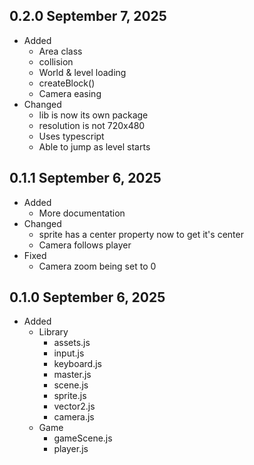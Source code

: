 ## 0.2.0 September 7, 2025
- Added
    - Area class
    - collision
    - World & level loading
    - createBlock()
    - Camera easing
- Changed
    - lib is now its own package
    - resolution is not 720x480
    - Uses typescript
    - Able to jump as level starts

## 0.1.1 September 6, 2025
- Added
    - More documentation
- Changed
    - sprite has a center property now to get it's center
    - Camera follows player
- Fixed
    - Camera zoom being set to 0


## 0.1.0 September 6, 2025
- Added
    - Library
        - assets.js
        - input.js
        - keyboard.js
        - master.js
        - scene.js
        - sprite.js
        - vector2.js
        - camera.js
    - Game
        - gameScene.js
        - player.js